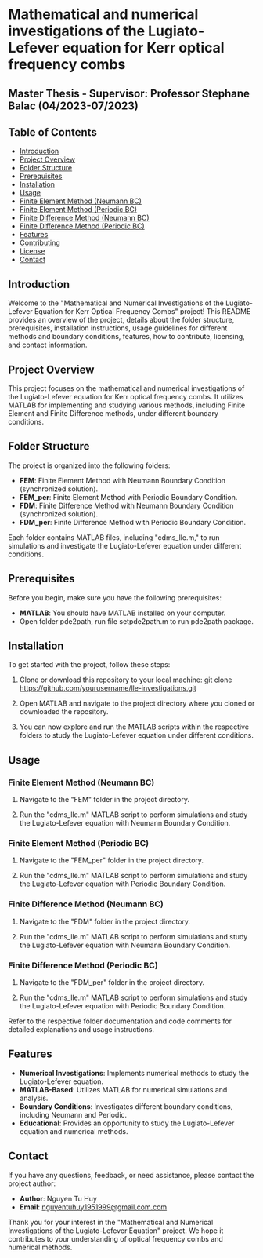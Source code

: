 # Mathematical and numerical investigations of the Lugiato-Lefever equation for Kerr optical frequency combs 
## Master Thesis - Supervisor: Professor Stephane Balac (04/2023-07/2023)
## Table of Contents

- [Introduction](#introduction)
- [Project Overview](#project-overview)
- [Folder Structure](#folder-structure)
- [Prerequisites](#prerequisites)
- [Installation](#installation)
- [Usage](#usage)
- [Finite Element Method (Neumann BC)](#finite-element-method-neumann-bc)
- [Finite Element Method (Periodic BC)](#finite-element-method-periodic-bc)
- [Finite Difference Method (Neumann BC)](#finite-difference-method-neumann-bc)
- [Finite Difference Method (Periodic BC)](#finite-difference-method-periodic-bc)
- [Features](#features)
- [Contributing](#contributing)
- [License](#license)
- [Contact](#contact)

## Introduction

Welcome to the "Mathematical and Numerical Investigations of the Lugiato-Lefever Equation for Kerr Optical Frequency Combs" project! This README provides an overview of the project, details about the folder structure, prerequisites, installation instructions, usage guidelines for different methods and boundary conditions, features, how to contribute, licensing, and contact information.

## Project Overview

This project focuses on the mathematical and numerical investigations of the Lugiato-Lefever equation for Kerr optical frequency combs. It utilizes MATLAB for implementing and studying various methods, including Finite Element and Finite Difference methods, under different boundary conditions.

## Folder Structure

The project is organized into the following folders:

- **FEM**: Finite Element Method with Neumann Boundary Condition (synchronized solution).
- **FEM_per**: Finite Element Method with Periodic Boundary Condition.
- **FDM**: Finite Difference Method with Neumann Boundary Condition (synchronized solution).
- **FDM_per**: Finite Difference Method with Periodic Boundary Condition.

Each folder contains MATLAB files, including "cdms_lle.m," to run simulations and investigate the Lugiato-Lefever equation under different conditions.

## Prerequisites

Before you begin, make sure you have the following prerequisites:

- **MATLAB**: You should have MATLAB installed on your computer.
- Open folder pde2path, run file setpde2path.m to run pde2path package.

## Installation

To get started with the project, follow these steps:

1. Clone or download this repository to your local machine: git clone https://github.com/yourusername/lle-investigations.git

2. Open MATLAB and navigate to the project directory where you cloned or downloaded the repository.

3. You can now explore and run the MATLAB scripts within the respective folders to study the Lugiato-Lefever equation under different conditions.

## Usage

### Finite Element Method (Neumann BC)

1. Navigate to the "FEM" folder in the project directory.

2. Run the "cdms_lle.m" MATLAB script to perform simulations and study the Lugiato-Lefever equation with Neumann Boundary Condition.

### Finite Element Method (Periodic BC)

1. Navigate to the "FEM_per" folder in the project directory.

2. Run the "cdms_lle.m" MATLAB script to perform simulations and study the Lugiato-Lefever equation with Periodic Boundary Condition.

### Finite Difference Method (Neumann BC)

1. Navigate to the "FDM" folder in the project directory.

2. Run the "cdms_lle.m" MATLAB script to perform simulations and study the Lugiato-Lefever equation with Neumann Boundary Condition.

### Finite Difference Method (Periodic BC)

1. Navigate to the "FDM_per" folder in the project directory.

2. Run the "cdms_lle.m" MATLAB script to perform simulations and study the Lugiato-Lefever equation with Periodic Boundary Condition.

Refer to the respective folder documentation and code comments for detailed explanations and usage instructions.

## Features

- **Numerical Investigations**: Implements numerical methods to study the Lugiato-Lefever equation.
- **MATLAB-Based**: Utilizes MATLAB for numerical simulations and analysis.
- **Boundary Conditions**: Investigates different boundary conditions, including Neumann and Periodic.
- **Educational**: Provides an opportunity to study the Lugiato-Lefever equation and numerical methods.

## Contact

If you have any questions, feedback, or need assistance, please contact the project author:

- **Author**: Nguyen Tu Huy
- **Email**: nguyentuhuy1951999@gmail.com.com

Thank you for your interest in the "Mathematical and Numerical Investigations of the Lugiato-Lefever Equation" project. We hope it contributes to your understanding of optical frequency combs and numerical methods.
